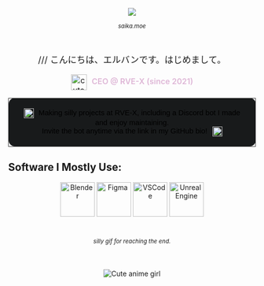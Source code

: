 <p align="center">
  <img src="https://count.getloli.com/@34-4?name=34-4&theme=booru-lisu&padding=7&offset=0&align=center&scale=1&pixelated=0&darkmode=auto" />
</p>
<sub>
    <p align="center">
        <i>
            saika.moe
        </i>
    </p>
</sub>
‎ ‎ 

<p align="center" style="font-size:18px;">
  /// こんにちは、エルバンです。はじめまして。
</p>

<p align="center" style="margin-top:10px; font-size:16px;">
  <img src="https://cdn3.emoji.gg/emojis/174779-nikkibutterfly.png" alt="cute" width="32" height="32" style="vertical-align:middle;"/>
  <span style="font-weight:600; color:#deb6d6; margin-left:6px;">
    CEO @ RVE-X (since 2021)
  </span>
</p>

<table align="center" width="100%">
  <tr>
    <td align="center" style="padding: 20px 24px; background: #181a1b; border: 1px solid #333; border-radius: 12px; font-family: 'Orbitron', Tahoma, Geneva, Verdana, sans-serif; font-size: 15px; color: #000000;">
      <img src="https://cdn3.emoji.gg/emojis/77766-sakura.gif" width="20" height="20" alt="sakura" style="vertical-align: middle; margin-right: 6px;"/>
      <span style="font-weight:500;">Making silly projects at RVE-X, including a Discord bot I made and enjoy maintaining.</span>
      <br>
      <span style="font-weight:500;">Invite the bot anytime via the link in my GitHub bio!</span>
      <img src="https://cdn3.emoji.gg/emojis/77766-sakura.gif" width="20" height="20" alt="sakura" style="vertical-align: middle; margin-left: 6px;"/>
    </td>
  </tr>
</table>




## Software I Mostly Use:  
<p align="center">
  <img src="https://skillicons.dev/icons?i=blender" alt="Blender" width="70" height="70" />
  <img src="https://skillicons.dev/icons?i=figma" alt="Figma" width="70" height="70" />
  <img src="https://skillicons.dev/icons?i=vscode" alt="VSCode" width="70" height="70" />
  <img src="https://skillicons.dev/icons?i=unreal" alt="Unreal Engine" width="70" height="70" />
</p>


<sub>
    <p align="center" style="margin-top: 40px;">
        <i>
             silly gif for reaching the end.
        </i>
    </p>
</sub>

<p align="center" style="margin-top: 50px;">
  <img src="https://media1.tenor.com/m/8g7BE38h2YsAAAAC/yorukura-nonono.gif" alt="Cute anime girl" />
</p>


